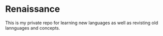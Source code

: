Renaissance
===========

This is my private repo for learning new languages as well as revisting 
old lannguages and concepts. 
